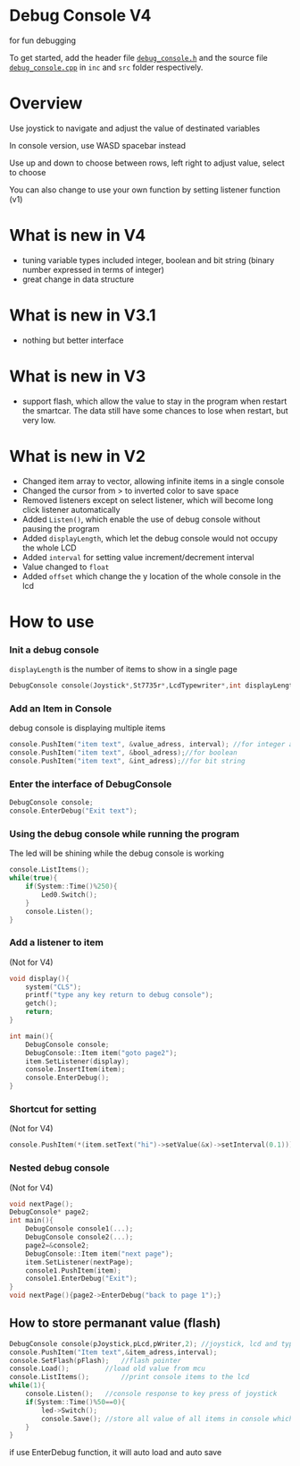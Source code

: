 # Debug Console V4
for fun debugging

To get started, add the header file [`debug_console.h`](https://github.com/hkust-smartcar/Internal2017/blob/dipsy/debug%20console/V4/debug_console.h) and the source file [`debug_console.cpp`](https://github.com/hkust-smartcar/Internal2017/blob/dipsy/debug%20console/V4/debug_console.cpp) in `inc` and `src` folder respectively.

# Overview
Use joystick to navigate and adjust the value of destinated variables

In console version, use WASD spacebar instead

Use up and down to choose between rows, left right to adjust value, select to choose

You can also change to use your own function by setting listener function (v1)

# What is new in V4
- tuning variable types included integer, boolean and bit string (binary number expressed in terms of integer)
- great change in data structure

# What is new in V3.1
- nothing but better interface

# What is new in V3
- support flash, which allow the value to stay in the program when restart the smartcar. The data still have some chances to lose when restart, but very low.

# What is new in V2
- Changed item array to vector, allowing infinite items in a single console
- Changed the cursor from > to inverted color to save space
- Removed listeners except on select listener, which will become long click listener automatically
- Added `Listen()`, which enable the use of debug console without pausing the program
- Added `displayLength`, which let the debug console would not occupy the whole LCD
- Added `interval` for setting value increment/decrement interval
- Value changed to `float`
- Added `offset` which change the y location of the whole console in the lcd

# How to use
### Init a debug console
`displayLength` is the number of items to show in a single page
```c++
DebugConsole console(Joystick*,St7735r*,LcdTypewriter*,int displayLength);
```
### Add an Item in Console
debug console is displaying multiple items
```C++
console.PushItem("item text", &value_adress, interval); //for integer and float
console.PushItem("item text", &bool_adress);//for boolean
console.PushItem("item text", &int_adress);//for bit string
```

### Enter the interface of DebugConsole
```C++
DebugConsole console;
console.EnterDebug("Exit text");
```

### Using the debug console while running the program
The led will be shining while the debug console is working
```C++
console.ListItems();
while(true){
    if(System::Time()%250){
        Led0.Switch();
    }
    console.Listen();
}
```

### Add a listener to item 
(Not for V4)
```C++
void display(){
	system("CLS");
	printf("type any key return to debug console");
	getch();
	return;
}

int main(){
    DebugConsole console;
    DebugConsole::Item item("goto page2");
	item.SetListener(display);
	console.InsertItem(item);
	console.EnterDebug();
}
```

### Shortcut for setting
(Not for V4)
```C++
console.PushItem(*(item.setText("hi")->setValue(&x)->setInterval(0.1)));
```

### Nested debug console
(Not for V4)
```C++
void nextPage();
DebugConsole* page2;
int main(){
    DebugConsole console1(...);
    DebugConsole console2(...);
    page2=&console2;
    DebugConsole::Item item("next page");
    item.SetListener(nextPage);
    console1.PushItem(item);
    console1.EnterDebug("Exit");
}
void nextPage(){page2->EnterDebug("back to page 1");}
```

## How to store permanant value (flash)
```C++
DebugConsole console(pJoystick,pLcd,pWriter,2); //joystick, lcd and typewriter pointer, diplay 2 items at the same time
console.PushItem("Item text",&item_adress,interval);
console.SetFlash(pFlash);	//flash pointer
console.Load();			//load old value from mcu
console.ListItems();		//print console items to the lcd
while(1){
	console.Listen();	//console response to key press of joystick
	if(System::Time()%50==0){
		led->Switch();
		console.Save();	//store all value of all items in console which have marked flashable
	}
}
```
if use EnterDebug function, it will auto load and auto save
